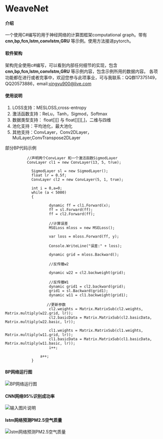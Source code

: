 #  WeaveNet

#### 介绍
一个使用C#编写的用于神经网络的计算图框架computational graph。带有 **cnn,bp,fcn,lstm,convlstm,GRU** 等示例。使用方法接进pytorch。

#### 软件架构
 架构完全使用c#编写，可以看到内部任何细节的实现，包含 **cnn,bp,fcn,lstm,convlstm,GRU** 等示例内容，包含示例所用的数据内容。
各项功能都在进行或者完事中，欢迎您参与此项事业，可与我联系：QQ群17375149，QQ20573886，email:xingyu900@live.com



 
#### 使用说明

1.  LOSS支持：MESLOSS,cross-entropy
2.  激活函数支持：ReLu，Tanh，Sigmod，Softmax
3.  数据类型支持： float[][] 与 float[][][,]，二维与四维
4.  池化支持：平均池化，最大池化
5.  其他支持：ConvLayer，Conv2DLayer，MulLayer,ConvTranspose2DLayer

 部分BP代码示例

```
          //声明两个ConvLayer 和一个激活函数SigmodLayer 
          ConvLayer cl1 = new ConvLayer(13, 5, true);
          
            SigmodLayer sl = new SigmodLayer();
            float lr = 0.5f;
            ConvLayer cl2 = new ConvLayer(5, 1, true);
            
            int i = 0,a=0;
            while (a < 5000)
            {
                 
                    dynamic ff = cl1.Forward(x);
                    ff = sl.Forward(ff);
                    ff = cl2.Forward(ff);
                   
                    //计算误差
                    MSELoss mloss = new MSELoss();
                   
                    var loss = mloss.Forward(ff, y);

                    Console.WriteLine("误差:" + loss);

                    dynamic grid = mloss.Backward();

                    //反传播w2
                   
                    dynamic w22 = cl2.backweight(grid);

                    //反传播W1
                    dynamic grid1 = cl2.backward(grid);
                    grid1 = sl.Backward(grid1);
                    dynamic w11 = cl1.backweight(grid1);
                       
                   //更新参数
                    cl2.weights = Matrix.MatrixSub(cl2.weights, Matrix.multiply(w22.grid, lr));
                    cl2.basicData = Matrix.MatrixSub(cl2.basicData, Matrix.multiply(w22.basic, lr));

                    cl1.weights = Matrix.MatrixSub(cl1.weights, Matrix.multiply(w11.grid, lr));
                    cl1.basicData = Matrix.MatrixSub(cl1.basicData, Matrix.multiply(w11.basic, lr));
                    i++;
              
                a++;
            }
```
#### BP网络运行图
 
![BP网络运行图](https://images.gitee.com/uploads/images/2020/0724/113730_f120c0c7_598831.png "bp.png")
#### CNN网络95%识别成功率

 
![输入图片说明](https://images.gitee.com/uploads/images/2020/0729/105716_181c6f1e_598831.png "QQ图片20200729105611.png")

#### lstm网络预测PM2.5空气质量
![lstm网络预测PM2.5空气质量](https://images.gitee.com/uploads/images/2020/0724/114832_ae812af5_598831.png "lstm.png")